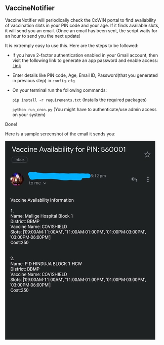 ## VaccineNotifier

VaccineNotifier will periodically check the CoWIN portal to find availability of vaccination slots in your PIN code and your age. If it finds available slots, it will send you an email. (Once an email has been sent, the script waits for an hour to send you the next update)

It is extremply easy to use this. Here are the steps to be followed:

* If you have 2-factor authentication enabled in your Gmail account, then visit the following link to generate an app password and enable access:
  [Link](https://support.google.com/accounts/answer/185833?p=InvalidSecondFactor&visit_id=637554658548216477-2576856839&rd=1)

* Enter details like PIN code, Age, Email ID, Password(that you generated in previous step) in `config.cfg`

* On your terminal run the following commands:

  `pip install -r requirements.txt` (Installs the required packages)

  `python run_cron.py` (You might have to authenticate/use admin access on your system)
  
Done!

Here is a sample screenshot of the email it sends you:

![Screenshot](https://github.com/prash29/VaccineNotifier/blob/main/screenshot.jpg)
